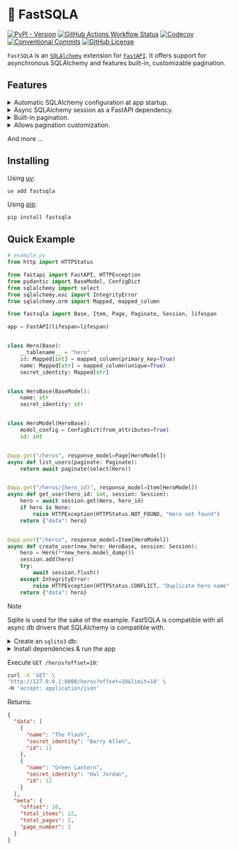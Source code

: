# 🚀 FastSQLA

[![PyPI - Version](https://img.shields.io/pypi/v/FastSQLA?color=brightgreen)](https://pypi.org/project/FastSQLA/)
[![GitHub Actions Workflow Status](https://img.shields.io/github/actions/workflow/status/hadrien/fastsqla/ci.yml?branch=main&logo=github&label=CI)](https://github.com/hadrien/FastSQLA/actions?query=branch%3Amain+event%3Apush)
[![Codecov](https://img.shields.io/codecov/c/github/hadrien/fastsqla?token=XK3YT60MWK&logo=codecov)](https://codecov.io/gh/hadrien/FastSQLA)
[![Conventional Commits](https://img.shields.io/badge/Conventional%20Commits-1.0.0-brightgreen.svg)](https://conventionalcommits.org)
[![GitHub License](https://img.shields.io/github/license/hadrien/fastsqla)](https://github.com/hadrien/FastSQLA/blob/main/LICENSE)

`FastSQLA` is an [`SQLAlchemy`] extension for [`FastAPI`].
It offers support for asynchronous SQLAlchemy and features built-in, customizable pagination.

## Features

<details>
    <summary>Automatic SQLAlchemy configuration at app startup.</summary>

  Using [`FastAPI` Lifespan](https://fastapi.tiangolo.com/advanced/events/#lifespan):
```python
from fastapi import FastAPI
from fastsqla import lifespan

app = FastAPI(lifespan=lifespan)
```
</details>
<details>
    <summary>Async SQLAlchemy session as a FastAPI dependency.</summary>

```python
...
from fastsqla import Session
from sqlalchemy import select
...

@app.get("/heros")
async def get_heros(session:Session):
    stmt = select(...)
    result = await session.execute(stmt)
    ...
```
</details>
<details>
    <summary>Built-in pagination.</summary>

```python
...
from fastsqla import Page, Paginate
from sqlalchemy import select
...

@app.get("/heros", response_model=Page[HeroModel])
async def get_heros(paginate:Paginate):
    return paginate(select(Hero))
```
</details>
<details>
    <summary>Allows pagination customization.</summary>

```python
...
from fastapi import Page, new_pagination
...

Paginate = new_pagination(min_page_size=5, max_page_size=500)

@app.get("/heros", response_model=Page[HeroModel])
async def get_heros(paginate:Paginate):
    return paginate(select(Hero))
```
</details>

And more ...
<!-- <details><summary></summary></details> -->

## Installing

Using [uv](https://docs.astral.sh/uv/):
```bash
uv add fastsqla
```

Using [pip](https://pip.pypa.io/):
```
pip install fastsqla
```

## Quick Example

```python
# example.py
from http import HTTPStatus

from fastapi import FastAPI, HTTPException
from pydantic import BaseModel, ConfigDict
from sqlalchemy import select
from sqlalchemy.exc import IntegrityError
from sqlalchemy.orm import Mapped, mapped_column

from fastsqla import Base, Item, Page, Paginate, Session, lifespan

app = FastAPI(lifespan=lifespan)


class Hero(Base):
    __tablename__ = "hero"
    id: Mapped[int] = mapped_column(primary_key=True)
    name: Mapped[str] = mapped_column(unique=True)
    secret_identity: Mapped[str]


class HeroBase(BaseModel):
    name: str
    secret_identity: str


class HeroModel(HeroBase):
    model_config = ConfigDict(from_attributes=True)
    id: int


@app.get("/heros", response_model=Page[HeroModel])
async def list_users(paginate: Paginate):
    return await paginate(select(Hero))


@app.get("/heros/{hero_id}", response_model=Item[HeroModel])
async def get_user(hero_id: int, session: Session):
    hero = await session.get(Hero, hero_id)
    if hero is None:
        raise HTTPException(HTTPStatus.NOT_FOUND, "Hero not found")
    return {"data": hero}


@app.post("/heros", response_model=Item[HeroModel])
async def create_user(new_hero: HeroBase, session: Session):
    hero = Hero(**new_hero.model_dump())
    session.add(hero)
    try:
        await session.flush()
    except IntegrityError:
        raise HTTPException(HTTPStatus.CONFLICT, "Duplicate hero name")
    return {"data": hero}
```

> [!NOTE]
> Sqlite is used for the sake of the example.
> FastSQLA is compatible with all async db drivers that SQLAlchemy is compatible with.

<details>
    <summary>Create an <code>sqlite3</code> db:</summary>

```bash
sqlite3 db.sqlite <<EOF
CREATE TABLE hero (
    id              INTEGER PRIMARY KEY AUTOINCREMENT,
    name            TEXT NOT NULL UNIQUE, -- Hero name (e.g., Superman)
    secret_identity TEXT NOT NULL         -- Secret identity (e.g., Clark Kent)
);

-- Insert heroes with hero name and secret identity
INSERT INTO hero (name, secret_identity) VALUES ('Superman', 'Clark Kent');
INSERT INTO hero (name, secret_identity) VALUES ('Batman', 'Bruce Wayne');
INSERT INTO hero (name, secret_identity) VALUES ('Wonder Woman', 'Diana Prince');
INSERT INTO hero (name, secret_identity) VALUES ('Iron Man', 'Tony Stark');
INSERT INTO hero (name, secret_identity) VALUES ('Spider-Man', 'Peter Parker');
INSERT INTO hero (name, secret_identity) VALUES ('Captain America', 'Steve Rogers');
INSERT INTO hero (name, secret_identity) VALUES ('Black Widow', 'Natasha Romanoff');
INSERT INTO hero (name, secret_identity) VALUES ('Thor', 'Thor Odinson');
INSERT INTO hero (name, secret_identity) VALUES ('Scarlet Witch', 'Wanda Maximoff');
INSERT INTO hero (name, secret_identity) VALUES ('Doctor Strange', 'Stephen Strange');
INSERT INTO hero (name, secret_identity) VALUES ('The Flash', 'Barry Allen');
INSERT INTO hero (name, secret_identity) VALUES ('Green Lantern', 'Hal Jordan');
EOF
```

</details>

<details>
    <summary>Install dependencies & run the app</summary>

```bash
pip install uvicorn aiosqlite fastsqla
sqlalchemy_url=sqlite+aiosqlite:///db.sqlite?check_same_thread=false uvicorn example:app
```

</details>

Execute `GET /heros?offset=10`:

```bash
curl -X 'GET' \
'http://127.0.0.1:8000/heros?offset=10&limit=10' \
-H 'accept: application/json'
```
Returns:
```json
{
  "data": [
    {
      "name": "The Flash",
      "secret_identity": "Barry Allen",
      "id": 11
    },
    {
      "name": "Green Lantern",
      "secret_identity": "Hal Jordan",
      "id": 12
    }
  ],
  "meta": {
    "offset": 10,
    "total_items": 12,
    "total_pages": 2,
    "page_number": 2
  }
}
```

[`FastAPI`]: https://fastapi.tiangolo.com/
[`SQLAlchemy`]: http://sqlalchemy.org/
